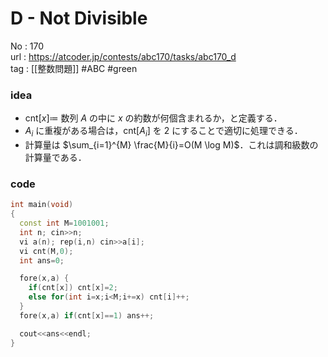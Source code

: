 # D - Not Divisible

No	: 170  
url	: https://atcoder.jp/contests/abc170/tasks/abc170_d  
tag	: [[整数問題]]  #ABC #green

### idea
- $\text{cnt}[x] \coloneqq$ 数列 $A$ の中に $x$ の約数が何個含まれるか，と定義する．
- $A_i$ に重複がある場合は，$\text{cnt}[A_i]$ を $2$ にすることで適切に処理できる．
- 計算量は $\sum_{i=1}^{M} \frac{M}{i}=O(M \log M)$．これは調和級数の計算量である．

### code
```cpp
int	main(void)
{
  const int M=1001001;
  int n; cin>>n;
  vi a(n); rep(i,n) cin>>a[i];
  vi cnt(M,0);
  int ans=0;

  fore(x,a) {
    if(cnt[x]) cnt[x]=2;
    else for(int i=x;i<M;i+=x) cnt[i]++;
  }
  fore(x,a) if(cnt[x]==1) ans++;

  cout<<ans<<endl;
}
```